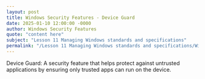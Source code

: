 ```yaml
---
layout: post
title: Windows Security Features - Device Guard
date: 2025-01-10 12:00:00 -0000
author: Windows Security Features
quote: "content here"
subject: "Lesson 11 Managing Windows standards and specifications"
permalink: "/Lesson 11 Managing Windows standards and specifications/Windows Security Features/Windows Security Features - Device Guard"
---
```


Device Guard: A security feature that helps protect against untrusted applications by ensuring only trusted apps can run on the device.
